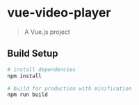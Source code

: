 # vue-video-player

> A Vue.js project

## Build Setup

```bash
# install dependencies
npm install

# build for production with minification
npm run build
```
